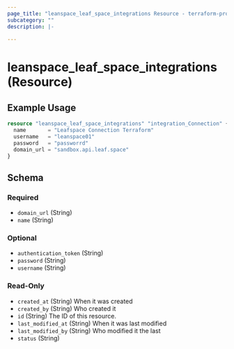 ```yaml
---
page_title: "leanspace_leaf_space_integrations Resource - terraform-provider-leanspace"
subcategory: ""
description: |-
  
---
```


# leanspace_leaf_space_integrations (Resource)



## Example Usage

```terraform
resource "leanspace_leaf_space_integrations" "integration_Connection" {
  name       = "Leafspace Connection Terraform"
  username   = "leanspace01"
  password   = "passworrd"
  domain_url = "sandbox.api.leaf.space"
}
```

<!-- schema generated by tfplugindocs -->
## Schema

### Required

- `domain_url` (String)
- `name` (String)

### Optional

- `authentication_token` (String)
- `password` (String)
- `username` (String)

### Read-Only

- `created_at` (String) When it was created
- `created_by` (String) Who created it
- `id` (String) The ID of this resource.
- `last_modified_at` (String) When it was last modified
- `last_modified_by` (String) Who modified it the last
- `status` (String)
